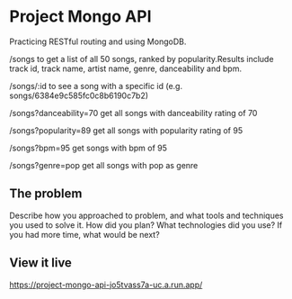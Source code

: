 # Project Mongo API

Practicing RESTful routing and using MongoDB.



/songs to get a list of all 50 songs, ranked by popularity.Results include track id, track name, artist name, genre, danceability and bpm.

/songs/:id to see a song with a specific id (e.g. songs/6384e9c585fc0c8b6190c7b2)

/songs?danceability=70 get all songs with danceability rating of 70

/songs?popularity=89 get all songs with popularity rating of 95

/songs?bpm=95 get songs with bpm of 95

/songs?genre=pop get all songs with pop as genre

## The problem

Describe how you approached to problem, and what tools and techniques you used to solve it. How did you plan? What technologies did you use? If you had more time, what would be next?

## View it live

https://project-mongo-api-jo5tvass7a-uc.a.run.app/